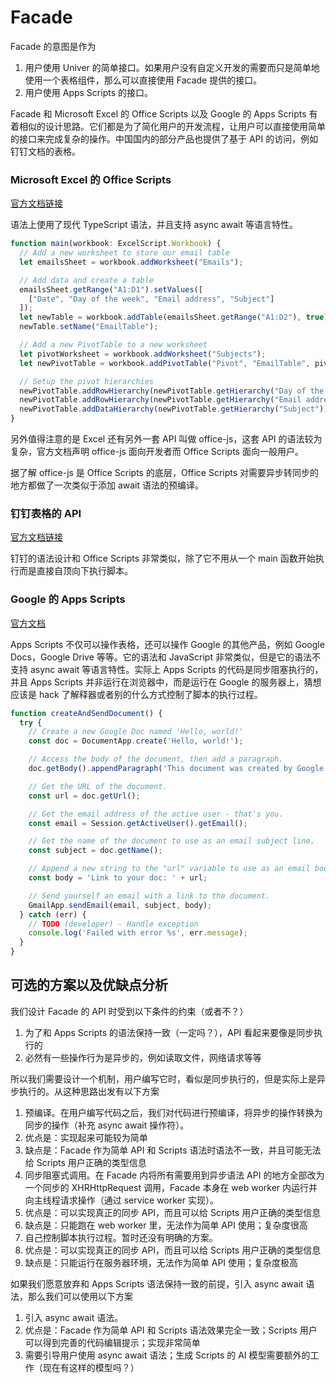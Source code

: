 # Facade

Facade 的意图是作为

1. 用户使用 Univer 的简单接口。如果用户没有自定义开发的需要而只是简单地使用一个表格组件，那么可以直接使用 Facade 提供的接口。
2. 用户使用 Apps Scripts 的接口。

Facade 和 Microsoft Excel 的 Office Scripts 以及 Google 的 Apps Scripts 有着相似的设计思路。它们都是为了简化用户的开发流程，让用户可以直接使用简单的接口来完成复杂的操作。中国国内的部分产品也提供了基于 API 的访问，例如钉钉文档的表格。

### Microsoft Excel 的 Office Scripts

[官方文档链接](https://learn.microsoft.com/en-us/office/dev/scripts/)

语法上使用了现代 TypeScript 语法，并且支持 async await 等语言特性。

```ts
function main(workbook: ExcelScript.Workbook) {
  // Add a new worksheet to store our email table
  let emailsSheet = workbook.addWorksheet("Emails");

  // Add data and create a table
  emailsSheet.getRange("A1:D1").setValues([
    ["Date", "Day of the week", "Email address", "Subject"]
  ]);
  let newTable = workbook.addTable(emailsSheet.getRange("A1:D2"), true);
  newTable.setName("EmailTable");

  // Add a new PivotTable to a new worksheet
  let pivotWorksheet = workbook.addWorksheet("Subjects");
  let newPivotTable = workbook.addPivotTable("Pivot", "EmailTable", pivotWorksheet.getRange("A3:C20"));

  // Setup the pivot hierarchies
  newPivotTable.addRowHierarchy(newPivotTable.getHierarchy("Day of the week"));
  newPivotTable.addRowHierarchy(newPivotTable.getHierarchy("Email address"));
  newPivotTable.addDataHierarchy(newPivotTable.getHierarchy("Subject"));
}
```

另外值得注意的是 Excel 还有另外一套 API 叫做 office-js，这套 API 的语法较为复杂，官方文档声明 office-js 面向开发者而 Office Scripts 面向一般用户。

据了解 office-js 是 Office Scripts 的底层，Office Scripts 对需要异步转同步的地方都做了一次类似于添加 await 语法的预编译。

### 钉钉表格的 API

[官方文档链接](https://open.dingtalk.com/document/orgapp/overview-of-dingtalk-scripts)

钉钉的语法设计和 Office Scripts 非常类似，除了它不用从一个 main 函数开始执行而是直接自顶向下执行脚本。

### Google 的 Apps Scripts

[官方文档](https://developers.google.com/apps-script/reference/spreadsheet?hl=zh-cn)

Apps Scripts 不仅可以操作表格，还可以操作 Google 的其他产品，例如 Google Docs，Google Drive 等等。它的语法和 JavaScript 非常类似，但是它的语法不支持 async await 等语言特性。实际上 Apps Scripts 的代码是同步阻塞执行的，并且 Apps Scripts 并非运行在浏览器中，而是运行在 Google 的服务器上，猜想应该是 hack 了解释器或者别的什么方式控制了脚本的执行过程。

```js
function createAndSendDocument() {
  try {
    // Create a new Google Doc named 'Hello, world!'
    const doc = DocumentApp.create('Hello, world!');

    // Access the body of the document, then add a paragraph.
    doc.getBody().appendParagraph('This document was created by Google Apps Script.');

    // Get the URL of the document.
    const url = doc.getUrl();

    // Get the email address of the active user - that's you.
    const email = Session.getActiveUser().getEmail();

    // Get the name of the document to use as an email subject line.
    const subject = doc.getName();

    // Append a new string to the "url" variable to use as an email body.
    const body = 'Link to your doc: ' + url;

    // Send yourself an email with a link to the document.
    GmailApp.sendEmail(email, subject, body);
  } catch (err) {
    // TODO (developer) - Handle exception
    console.log('Failed with error %s', err.message);
  }
}
```

## 可选的方案以及优缺点分析

我们设计 Facade 的 API 时受到以下条件的约束（或者不？）

1. 为了和 Apps Scripts 的语法保持一致（一定吗？），API 看起来要像是同步执行的
2. 必然有一些操作行为是异步的，例如读取文件，网络请求等等

所以我们需要设计一个机制，用户编写它时，看似是同步执行的，但是实际上是异步执行的。从这种思路出发有以下方案

1. 预编译。在用户编写代码之后，我们对代码进行预编译，将异步的操作转换为同步的操作（补充 async await 操作符）。
  1. 优点是：实现起来可能较为简单
  2. 缺点是：Facade 作为简单 API 和 Scripts 语法时语法不一致，并且可能无法给 Scripts 用户正确的类型信息
2. 同步阻塞式调用。在 Facade 内将所有需要用到异步语法 API 的地方全部改为一个同步的 XHRHttpRequest 调用，Facade 本身在 web worker 内运行并向主线程请求操作（通过 service worker 实现）。
  1. 优点是：可以实现真正的同步 API，而且可以给 Scripts 用户正确的类型信息
  2. 缺点是：只能跑在 web worker 里，无法作为简单 API 使用；复杂度很高
3. 自己控制脚本执行过程。暂时还没有明确的方案。
  1. 优点是：可以实现真正的同步 API，而且可以给 Scripts 用户正确的类型信息
  2. 缺点是：只能运行在服务器环境，无法作为简单 API 使用；复杂度极高

如果我们愿意放弃和 Apps Scripts 语法保持一致的前提，引入 async await 语法，那么我们可以使用以下方案

1. 引入 async await 语法。
  1. 优点是：Facade 作为简单 API 和 Scripts 语法效果完全一致；Scripts 用户可以得到完善的代码编辑提示；实现非常简单
  2. 需要引导用户使用 async await 语法；生成 Scripts 的 AI 模型需要额外的工作（现在有这样的模型吗？）
